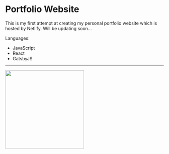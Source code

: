 # Portfolio Website

This is my first attempt at creating my personal portfolio website which is hosted by Netlify. Will be updating soon... 

Languages: 
- JavaScript
- React
- GatsbyJS

---
<img src="demoGIF.gif" width=250><br>

